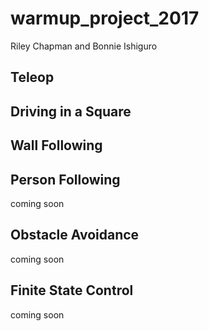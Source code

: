 # warmup_project_2017
Riley Chapman and Bonnie Ishiguro

## Teleop

## Driving in a Square

## Wall Following

## Person Following
coming soon

## Obstacle Avoidance
coming soon

## Finite State Control
coming soon
